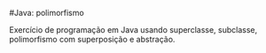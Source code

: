 #Java: polimorfismo

Exercício de programação em Java usando superclasse, subclasse, polimorfismo com superposição e abstração.